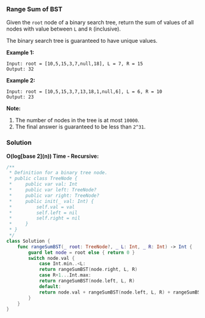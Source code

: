 
### Range Sum of BST

Given the `root` node of a binary search tree, return the sum of values of all nodes with value between `L` and `R` (inclusive).

The binary search tree is guaranteed to have unique values.

__Example 1:__
```
Input: root = [10,5,15,3,7,null,18], L = 7, R = 15
Output: 32
```
__Example 2:__
```
Input: root = [10,5,15,3,7,13,18,1,null,6], L = 6, R = 10
Output: 23
```

__Note:__
1. The number of nodes in the tree is at most `10000`.
2. The final answer is guaranteed to be less than `2^31`.

### Solution
__O(log\[base 2\](n)) Time - Recursive:__
```Swift
/**
 * Definition for a binary tree node.
 * public class TreeNode {
 *     public var val: Int
 *     public var left: TreeNode?
 *     public var right: TreeNode?
 *     public init(_ val: Int) {
 *         self.val = val
 *         self.left = nil
 *         self.right = nil
 *     }
 * }
 */
class Solution {
    func rangeSumBST(_ root: TreeNode?, _ L: Int, _ R: Int) -> Int {
        guard let node = root else { return 0 }
        switch node.val {
            case Int.min..<L:
            return rangeSumBST(node.right, L, R)
            case R+1...Int.max:
            return rangeSumBST(node.left, L, R)
            default:
            return node.val + rangeSumBST(node.left, L, R) + rangeSumBST(node.right, L, R)
        }
    }
}
```